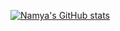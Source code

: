 [![Namya's GitHub stats](https://github-readme-stats.vercel.app/api?username=namyashah)](https://github.com/namyashah/github-readme-stats)

